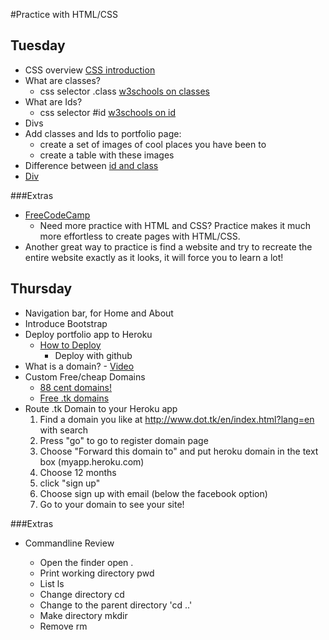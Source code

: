 #Practice with HTML/CSS

## Tuesday
- CSS overview [CSS introduction](http://www.w3schools.com/css/css_intro.asp)
- What are classes? 
	- css selector .class [w3schools on classes](http://www.w3schools.com/html/html_classes.asp)
- What are Ids?
	- css selector #id [w3schools on id](http://www.w3schools.com/tags/att_global_id.asp)
- Divs
- Add classes and Ids to portfolio page:
	- create a set of images of cool places you have been to
	- create a table with these images
- Difference between [id and class](https://css-tricks.com/the-difference-between-id-and-class/)
- [Div](http://www.w3schools.com/tags/tag_div.asp)

###Extras
- [FreeCodeCamp](https://www.freecodecamp.com/challenges/say-hello-to-html-elements)
	-  Need more practice with HTML and CSS? Practice makes it much more effortless to create pages with HTML/CSS. 
- Another great way to practice is find a website and try to recreate the entire website exactly as it looks, it will force you to learn a lot!


## Thursday
- Navigation bar, for Home and About
- Introduce Bootstrap
- Deploy portfolio app to Heroku
	- [How to Deploy](https://devcenter.heroku.com/articles/git)
		- Deploy with github
- What is a domain? - [Video](https://www.youtube.com/watch?v=nseH93yOy7A)
- Custom Free/cheap Domains
	- [88 cent domains!](https://www.namecheap.com/promos/2016/crazy-88.aspx)
	- [Free .tk domains](http://www.dot.tk/en/index.html?lang=en)
- Route .tk Domain to your Heroku app
	1. Find a domain you like at http://www.dot.tk/en/index.html?lang=en with search
	2. Press "go" to go to register domain page
	3. Choose "Forward this domain to" and put heroku domain in the text box (myapp.heroku.com)
	4. Choose 12 months
	5. click "sign up"
	6. Choose sign up with email (below the facebook option)
	7. Go to your domain to see your site!

###Extras
- Commandline Review

	- Open the finder 
		open .
	- Print working directory
		pwd
	- List
		ls
	- Change directory
		cd
	- Change to the parent directory
		'cd ..'
	- Make directory
		mkdir
	- Remove
		rm

